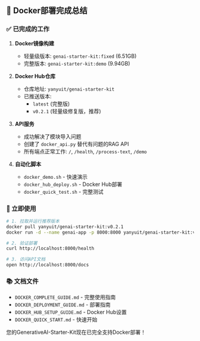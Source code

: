 ## 🎉 Docker部署完成总结

### ✅ 已完成的工作

1. **Docker镜像构建**
   - 轻量级版本: `genai-starter-kit:fixed` (6.51GB)
   - 完整版本: `genai-starter-kit:demo` (9.94GB)

2. **Docker Hub仓库**
   - 仓库地址: `yanyuit/genai-starter-kit`
   - 已推送版本:
     - `latest` (完整版)
     - `v0.2.1` (轻量级修复版，推荐)

3. **API服务**
   - 成功解决了模块导入问题
   - 创建了 `docker_api.py` 替代有问题的RAG API
   - 所有端点正常工作: `/`, `/health`, `/process-text`, `/demo`

4. **自动化脚本**
   - `docker_demo.sh` - 快速演示
   - `docker_hub_deploy.sh` - Docker Hub部署
   - `docker_quick_test.sh` - 完整测试

### 🚀 立即使用

```bash
# 1. 拉取并运行推荐版本
docker pull yanyuit/genai-starter-kit:v0.2.1
docker run -d --name genai-app -p 8000:8000 yanyuit/genai-starter-kit:v0.2.1

# 2. 验证部署
curl http://localhost:8000/health

# 3. 访问API文档
open http://localhost:8000/docs
```

### 📚 文档文件
- `DOCKER_COMPLETE_GUIDE.md` - 完整使用指南
- `DOCKER_DEPLOYMENT_GUIDE.md` - 部署指南
- `DOCKER_HUB_SETUP_GUIDE.md` - Docker Hub设置
- `DOCKER_QUICK_START.md` - 快速开始

您的GenerativeAI-Starter-Kit现在已完全支持Docker部署！

